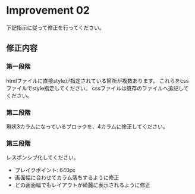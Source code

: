 # Improvement 02
下記指示に従って修正を行ってください。

## 修正内容

### 第一段階
htmlファイルに直接styleが指定されている箇所が複数あります。
これらをcssファイルでstyle指定してください。
cssファイルは既存のファイルへ追記してください。

### 第二段階
現状3カラムになっているブロックを、4カラムに修正してください。


### 第三段階
レスポンシブ化してください。
- ブレイクポイント: 640px
- 画面幅に合わせてカラム落ちするように修正
- どの画面幅でもレイアウトが綺麗に表示されるように修正